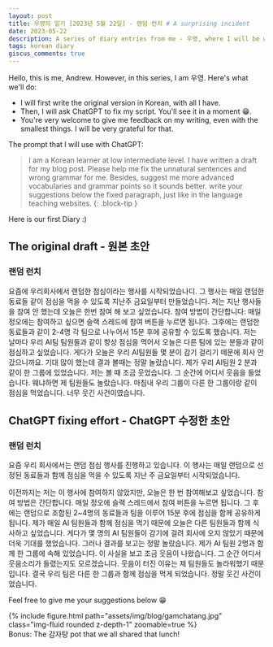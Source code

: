 ```yaml
---
layout: post
title: 우영의 일기 [2023년 5월 22일] - 랜덤 런치 # A surprising incident
date: 2023-05-22
description: A series of diary entries from me - 우영, where I will be writing about my daily life in Korean.
tags: korean diary
giscus_comments: true
---
```


Hello, this is me, Andrew. However, in this series, I am 우영. Here's what we'll do:
- I will first write the original version in Korean, with all I have.
- Then, I will ask ChatGPT to fix my script. You'll see it in a moment 😁.
- You're very welcome to give me feedback on my writing, even with the smallest things. I will be very grateful for that.

The prompt that I will use with ChatGPT:

> I am a Korean learner at low intermediate level. I have written a draft for my blog post. Please help me fix the unnatural sentences and wrong grammar for me. Besides, suggest me more advanced vocabularies and grammar points so it sounds better. write your suggestions below the fixed paragraph, just like in the language teaching websites.
{: .block-tip }


Here is our first Diary :)

## The original draft - 원본 초안
### 랜덤 런치
요즘에 우리회사에서 랜덤한 점심이라는 행사를 시작되었습나디. 그 행사는 매일 랜덤한 동료들 같이 점심을 먹을 수 있도록 지난주 금요일부터 만들었습니다.
저는 지난 행사들을 참여 안 했는데 오늘은 한번 참여 해 보고 싶었습니다. 참여 방법이 간단합니다: 매일 정오에는 참여하고 싶으면 슬랙 스레드에 참여 버튼을 누르면 됩니다. 그후에는 랜덤한 동료들과 같이 2-4명 각 팀으로 나누어서 15분 후에 공유할 수 있도록 했습니다. 저는 날마다 우리 AI팀 팀원들과 같이 항상
점심을 먹어서 오늘은 다른 팀에 있는 분들과 같이 점심하고 싶었습니다. 게다가 오늘은 우리 AI팀원들 몇 분이 감기 걸리기 떼문에 회사 안 갔으니까요. 기대 많이 했는데 결과 볼때는 정말 놀랐습니다. 제가 우리 AI팀원 2 분과 같이 한 그룹에 있었습니다. 저는 볼 때 조금 웃었습니다. 그 순간에 어디서 웃음을 들었습니다.
웨냐하면 제 팀원들도 놀랐습니다. 마침내 우리 그룹이 다른 한 그룹이랑 같이 점심을 먹었습니다. 너무 웃긴 사건이였습니다.

## ChatGPT fixing effort - ChatGPT 수정한 초안
### 랜덤 런치

요즘 우리 회사에서는 랜덤 점심 행사를 진행하고 있습니다. 이 행사는 매일 랜덤으로 선정된 동료들과 함께 점심을 먹을 수 있도록 지난 주 금요일부터 시작되었습니다.

이전까지는 저는 이 행사에 참여하지 않았지만, 오늘은 한 번 참여해보고 싶었습니다. 참여 방법은 간단합니다. 매일 정오에 슬랙 스레드에서 참여 버튼을 누르면 됩니다. 그 후에는 랜덤으로 조합된 2~4명의 동료들과 팀을 이루어 15분 후에 점심을 함께 공유하게 됩니다. 제가 매일 AI 팀원들과 함께 점심을 먹기 때문에 오늘은 다른 팀원들과 함께 식사하고 싶었습니다. 게다가 몇 명의 AI 팀원들이 감기에 걸려 회사에 오지 않았기 때문에 더욱 기대를 했었습니다. 그러나 결과를 보고는 정말 놀랐습니다. 제가 AI 팀원 2명과 함께 한 그룹에 속해 있었습니다. 이 사실을 보고 조금 웃음이 나왔습니다. 그 순간 어디서 웃음소리가 들렸는지도 모르겠습니다. 웃음이 터진 이유는 제 팀원들도 놀라워했기 때문입니다. 결국 우리 팀은 다른 한 그룹과 함께 점심을 먹게 되었습니다. 정말 웃긴 사건이었습니다.

Feel free to give me your suggestions below 😁

<div class="row mt-3">
    <div class="col-sm mt-3 mt-md-0">
        {% include figure.html path="assets/img/blog/gamchatang.jpg" class="img-fluid rounded z-depth-1" zoomable=true %}
    </div>
</div>
<div class="caption">
    Bonus: The 감자탕 pot that we all shared that lunch!
</div>

